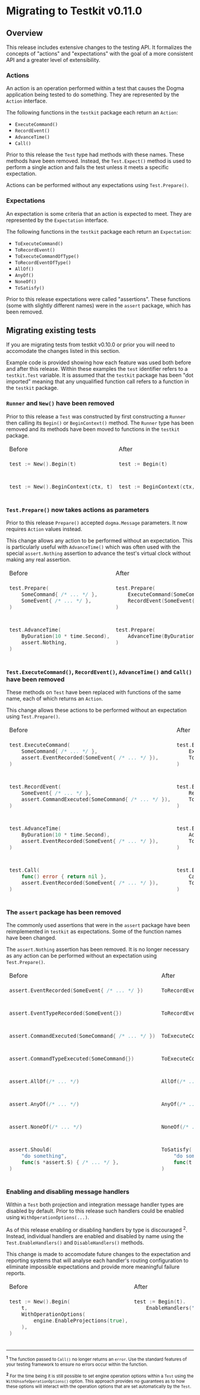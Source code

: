 # Migrating to Testkit v0.11.0

## Overview

This release includes extensive changes to the testing API. It formalizes the
concepts of "actions" and "expectations" with the goal of a more consistent API
and a greater level of extensibility.

### Actions

An action is an operation performed within a test that causes the Dogma
application being tested to do something. They are represented by the `Action`
interface.

The following functions in the `testkit` package each return an `Action`:

- `ExecuteCommand()`
- `RecordEvent()`
- `AdvanceTime()`
- `Call()`

Prior to this release the `Test` type had methods with these names. These
methods have been removed. Instead, the `Test.Expect()` method is used to
perform a single action and fails the test unless it meets a specific
expectation.

Actions can be performed without any expectations using `Test.Prepare()`.

### Expectations

An expectation is some criteria that an action is expected to meet. They are
represented by the `Expectation` interface.

The following functions in the `testkit` package each return an `Expectation`:

- `ToExecuteCommand()`
- `ToRecordEvent()`
- `ToExecuteCommandOfType()`
- `ToRecordEventOfType()`
- `AllOf()`
- `AnyOf()`
- `NoneOf()`
- `ToSatisfy()`

Prior to this release expectations were called "assertions". These functions
(some with slightly different names) were in the `assert` package, which has
been removed.

## Migrating existing tests

If you are migrating tests from testkit v0.10.0 or prior you will need to
accomodate the changes listed in this section.

Example code is provided showing how each feature was used both before and after
this release. Within these examples the `test` identifier refers to a
`testkit.Test` variable. It is assumed that the `testkit` package has been "dot
imported" meaning that any unqualified function call refers to a function in the
`testkit` package.

### `Runner` and `New()` have been removed

Prior to this release a `Test` was constructed by first constructing a `Runner`
then calling its `Begin()` or `BeginContext()` method. The `Runner` type has
been removed and its methods have been moved to functions in the `testkit`
package.

<table width="100%">
<thead><tr><td>Before</td><td>After</td></tr></head>
<tr valign="top"><td>

<!-- BEFORE -->
```go
test := New().Begin(t)
```

</td><td>

<!-- AFTER -->
```go
test := Begin(t)
```

</td></tr>
<tr><td></td><td></td></tr>
<tr valign="top"><td>

<!-- BEFORE -->
```go
test := New().BeginContext(ctx, t)
```

</td><td>

<!-- AFTER -->
```go
test := BeginContext(ctx, t)
```

</td></tr>
</table>

### `Test.Prepare()` now takes actions as parameters

Prior to this release `Prepare()` accepted `dogma.Message` parameters. It now
requires `Action` values instead.

This change allows any action to be performed without an expectation. This is
particularly useful with `AdvanceTime()` which was often used with the special
`assert.Nothing` assertion to advance the test's virtual clock without making
any real assertion.

<table width="100%">
<thead><tr><td >Before</td><td>After</td></tr></head>
<tr valign="top"><td>

<!-- BEFORE -->
```go
test.Prepare(
    SomeCommand{ /* ... */ },
    SomeEvent{ /* ... */ },
)
```

</td><td>

<!-- AFTER -->
```go
test.Prepare(
    ExecuteCommand(SomeCommand{ /* ... */ }),
    RecordEvent(SomeEvent{ /* ... */ }),
)
```

</td></tr>
<tr><td></td><td></td></tr>
<tr valign="top"><td>

<!-- BEFORE -->
```go
test.AdvanceTime(
    ByDuration(10 * time.Second),
    assert.Nothing,
)
```

</td><td>

<!-- AFTER -->
```go
test.Prepare(
    AdvanceTime(ByDuration(10 * time.Second)),
)
```

</td></tr>
</table>

### `Test.ExecuteCommand()`, `RecordEvent()`, `AdvanceTime()` and `Call()` have been removed

These methods on `Test` have been replaced with functions of the same name, each
of which returns an `Action`.

This change allows these actions to be performed without an expectation using
`Test.Prepare()`.

<table width="100%">
<thead><tr><td >Before</td><td>After</td></tr></head>
<tr valign="top"><td>

<!-- BEFORE -->
```go
test.ExecuteCommand(
    SomeCommand{ /* ... */ },
    assert.EventRecorded(SomeEvent{ /* ... */ }),
)
```

</td><td>

<!-- AFTER -->
```go
test.Expect(
    ExecuteCommand(SomeCommand{ /* ... */ }),
    ToRecordEvent(SomeEvent{ /* ... */ }),
)
```

</td></tr>
<tr><td></td><td></td></tr>
<tr valign="top"><td>

<!-- BEFORE -->
```go
test.RecordEvent(
    SomeEvent{ /* ... */ },
    assert.CommandExecuted(SomeCommand{ /* ... */ }),
)
```

</td><td>

<!-- AFTER -->
```go
test.Expect(
    RecordEvent(SomeEvent{ /* ... */ }),
    ToExecuteCommand(SomeCommand{ /* ... */ }),
)
```

</td></tr>
<tr><td></td><td></td></tr>
<tr valign="top"><td>

<!-- BEFORE -->
```go
test.AdvanceTime(
    ByDuration(10 * time.Second),
    assert.EventRecorded(SomeEvent{ /* ... */ }),
)
```

</td><td>

<!-- AFTER -->
```go
test.Expect(
    AdvanceTime(ByDuration(10 * time.Second)),
    ToRecordEvent(SomeEvent{ /* ... */ }),
)
```

</td></tr>
<tr><td></td><td></td></tr>
<tr valign="top"><td>

<!-- BEFORE -->
```go
test.Call(
    func() error { return nil },
    assert.EventRecorded(SomeEvent{ /* ... */ }),
)
```

</td><td>

<!-- AFTER -->
```go
test.Expect(
    Call(func() { /* no error is returned ¹ */ }),
    ToRecordEvent(SomeEvent{ /* ... */ }),
)
```

</td></tr>
</table>

### The `assert` package has been removed

The commonly used assertions that were in the `assert` package have been
reimplemented in `testkit` as expectations. Some of the function names have been
changed.

The `assert.Nothing` assertion has been removed. It is no longer necessary as
any action can be performed without an expectation using `Test.Prepare()`.

<table width="100%">
<thead><tr><td >Before</td><td>After</td></tr></head>
<tr valign="top"><td>

<!-- BEFORE -->
```go
assert.EventRecorded(SomeEvent{ /* ... */ })
```

</td><td>

<!-- AFTER -->
```go
ToRecordEvent(SomeEvent{ /* ... */ })
```

</td></tr>
<tr><td></td><td></td></tr>
<tr valign="top"><td>

<!-- BEFORE -->
```go
assert.EventTypeRecorded(SomeEvent{})
```

</td><td>

<!-- AFTER -->
```go
ToRecordEventOfType(SomeEvent{})
```

</td></tr>
<tr><td></td><td></td></tr>
<tr valign="top"><td>

<!-- BEFORE -->
```go
assert.CommandExecuted(SomeCommand{ /* ... */ })
```

</td><td>

<!-- AFTER -->
```go
ToExecuteCommand(SomeCommand{ /* ... */ })
```

</td></tr>
<tr><td></td><td></td></tr>
<tr valign="top"><td>

<!-- BEFORE -->
```go
assert.CommandTypeExecuted(SomeCommand{})
```

</td><td>

<!-- AFTER -->
```go
ToExecuteCommandOfType(SomeCommand{})
```

</td></tr>
<tr><td></td><td></td></tr>
<tr valign="top"><td>

<!-- BEFORE -->
```go
assert.AllOf(/* ... */)
```

</td><td>

<!-- AFTER -->
```go
AllOf(/* ... */)
```

</td></tr>
<tr><td></td><td></td></tr>
<tr valign="top"><td>

<!-- BEFORE -->
```go
assert.AnyOf(/* ... */)
```

</td><td>

<!-- AFTER -->
```go
AnyOf(/* ... */)
```

</td></tr>
<tr><td></td><td></td></tr>
<tr valign="top"><td>

<!-- BEFORE -->
```go
assert.NoneOf(/* ... */)
```

</td><td>

<!-- AFTER -->
```go
NoneOf(/* ... */)
```

</td></tr>
<tr><td></td><td></td></tr>
<tr valign="top"><td>

<!-- BEFORE -->
```go
assert.Should(
    "do something",
    func(s *assert.S) { /* ... */ },
)
```

</td><td>

<!-- AFTER -->
```go
ToSatisfy(
    "do something",
    func(t *SatisfyT) { /* ... */ },
)
```

</td></tr>
</table>

### Enabling and disabling message handlers

Within a `Test` both projection and integration message handler types are
disabled by default. Prior to this release such handlers could be enabled using
`WithOperationOptions(...)`.

As of this release enabling or disabling handlers by type is discouraged
<sup>2</sup>. Instead, individual handlers are enabled and disabled by name
using the `Test.EnableHandlers()` and `DisableHandlers()` methods.

This change is made to accomodate future changes to the expectation and
reporting systems that will analyse each handler's routing configuration to
eliminate impossible expectations and provide more meaningful failure reports.

<table width="100%">
<thead><tr><td>Before</td><td>After</td></tr></head>
<tr valign="top"><td>

<!-- BEFORE -->
```go
test := New().Begin(
    t,
    WithOperationOptions(
        engine.EnableProjections(true),
    ),
)
```

</td><td>

<!-- AFTER -->
```go
test := Begin(t).
    EnableHandlers("some-projection")
```

</td></tr>
</table>

---

<small><strong><sup>1</sup></strong> The function passed to `Call()` no longer
returns an `error`. Use the standard features of your testing framework to
ensure no errors occur within the function.</small>

<small><strong><sup>2</sup></strong> For the time being it is still possible to
set engine operation options within a `Test` using the
`WithUnsafeOperationOptions()` option. This approach provides no guarantees as
to how these options will interact with the operation options that are set
automatically by the `Test`.</small>
